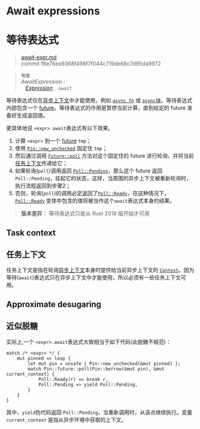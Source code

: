 # Await expressions
# 等待表达式

>[await-expr.md](https://github.com/rust-lang/reference/blob/master/src/expressions/await-expr.md)\
>commit f8e76ee9368f498f7f044c719de68c7d95da9972

> **<sup>句法</sup>**\
> _AwaitExpression_ :\
> &nbsp;&nbsp; [_Expression_] `.` `await`

等待表达式仅在[异步上下文][async context]中才能使用，例如 [`async fn`] 或 [`async`块][`async` block]。等待表达式内部包含一个 [future]。等待表达式的作用是暂停当前计算，直到给定的 future 准备好生成返回值。

更具体地说 `<expr>.await`表达式有以下效果。

1. 计算 `<expr>` 到一个 [future] `tmp`；
2. 使用 [`Pin::new_unchecked`] 固定住 `tmp`；
3. 然后通过调用 [`Future::poll`] 方法对这个固定住的 future 进行轮询，并将当前[任务上下文](#task-context)传递给它；
4. 如果轮询(`poll`)调用返回 [`Poll::Pending`]，那么这个 future 返回 `Poll::Pending`，挂起它的状态，这样，当周围的异步上下文被重新轮询时，执行流程返回到步骤2；
5. 否则，轮询(`poll`)的调用必定返回了[`Poll::Ready`]，在这种情况下，[`Poll::Ready`] 变体中包含的值将被当作这个`await`表达式本身的结果。

[`async fn`]: ../items/functions.md#异步函数
[`async` block]: block-expr.md#async块
[future]: https://doc.rust-lang.org/std/future/trait.Future.html
[_Expression_]: ../expressions.md
[`Future::poll`]: https://doc.rust-lang.org/std/future/trait.Future.html#tymethod.poll
[`Context`]: https://doc.rust-lang.org/std/task/struct.Context.html
[`Pin::new_unchecked`]: https://doc.rust-lang.org/std/pin/struct.Pin.html#method.new_unchecked
[`Poll::Pending`]: https://doc.rust-lang.org/std/task/enum.Poll.html#variant.Pending
[`Poll::Ready`]: https://doc.rust-lang.org/std/task/enum.Poll.html#variant.Ready

> **版本差异**： 等待表达式只能从 Rust 2018 版开始才可用

## Task context
## 任务上下文

任务上下文是指在轮询[异步上下文][async context]本身时提供给当前异步上下文的 [`Context`]。因为等待(`await`)表达式只在异步上下文中才能使用，所以必须有一些任务上下文可用。

[`Context`]: https://doc.rust-lang.org/std/task/struct.Context.html
[async context]: ../expressions/block-expr.md#异步上下文

## Approximate desugaring
## 近似脱糖

实际上,一个 `<expr>.await`表达式大致相当于如下代码(此脱糖不规范)：

<!-- ignore: example expansion -->
```rust,ignore
match /* <expr> */ {
    mut pinned => loop {
        let mut pin = unsafe { Pin::new_unchecked(&mut pinned) };
        match Pin::future::poll(Pin::borrow(&mut pin), &mut current_context) {
            Poll::Ready(r) => break r,
            Poll::Pending => yield Poll::Pending,
        }
    }
}
```

其中，`yield`伪代码返回 `Poll::Pending`，当重新调用时，从该点继续执行。变量 `current_context` 是指从异步环境中获取的上下文。
